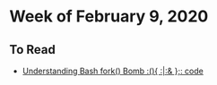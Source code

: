 # Week of February 9, 2020

## To Read

* [Understanding Bash fork() Bomb :(){ :|:& };: code](https://www.cyberciti.biz/faq/understanding-bash-fork-bomb/)
